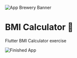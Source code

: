 ![App Brewery Banner](https://github.com/londonappbrewery/Images/blob/master/AppBreweryBanner.png)


# BMI Calculator 💪

Flutter BMI Calculator exercise


![Finished App](https://github.com/londonappbrewery/Images/blob/master/bmi-calc-demo.gif)


